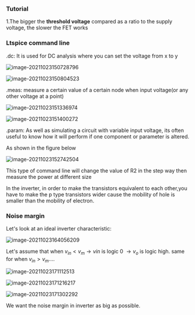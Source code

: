 ### Tutorial

1.The bigger the **threshold  voltage** compared as a ratio to the supply voltage, the slower the FET works



### Ltspice command line

.dc: It is used for DC analysis where you can set the voltage from x to y

![image-20211023150728796](C:\Users\elc20yl\AppData\Roaming\Typora\typora-user-images\image-20211023150728796.png)

![image-20211023150804523](C:\Users\elc20yl\AppData\Roaming\Typora\typora-user-images\image-20211023150804523.png)



.meas: measure a certain value of a certain node when input voltage(or any other voltage at a point) 

![image-20211023151336974](C:\Users\elc20yl\AppData\Roaming\Typora\typora-user-images\image-20211023151336974.png)

![image-20211023151400272](C:\Users\elc20yl\AppData\Roaming\Typora\typora-user-images\image-20211023151400272.png)



.param: As well as simulating a circuit with variable input voltage, its often useful to know how it will perform if one component or parameter is altered.

As shown in the figure below

![image-20211023152742504](C:\Users\elc20yl\AppData\Roaming\Typora\typora-user-images\image-20211023152742504.png)

This type of command line will change the value of R2 in the step way then measure the power at different size





In the inverter, in order to make the transistors equivalent to each other,you have to make the p type transistors wider cause the mobility of hole is smaller than the mobility of electron.

### Noise margin

Let's look at an ideal inverter characteristic:

![image-20211023164056209](C:\Users\elc20yl\AppData\Roaming\Typora\typora-user-images\image-20211023164056209.png)

Let's assume that  when $v_{in}< v_{m}\rightarrow vin$ is logic 0 $\rightarrow v_{o}$ is logic high. same for when $v_{in}>v_{m}$....

![image-20211023171112513](C:\Users\elc20yl\AppData\Roaming\Typora\typora-user-images\image-20211023171112513.png)

![image-20211023171216217](C:\Users\elc20yl\AppData\Roaming\Typora\typora-user-images\image-20211023171216217.png)

![image-20211023171302292](C:\Users\elc20yl\AppData\Roaming\Typora\typora-user-images\image-20211023171302292.png)



We want the noise margin in inverter as big as possible.


